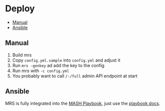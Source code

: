 # Deploy

<!-- vim-markdown-toc GitLab -->

* [Manual](#manual)
* [Ansible](#ansible)

<!-- vim-markdown-toc -->

## Manual

1. Build mrs
2. Copy `config.yml.sample` into `config.yml` and adjust it
3. Run `mrs -genkey` ad add the key to the config
3. Run mrs with `-c config.yml`
4. You probably want to call `/-/full` admin API endpoint at start

## Ansible

MRS is fully integrated into the [MASH Playbook](https://github.com/mother-of-all-self-hosting/mash-playbook/),
just use the [playbook docs](https://github.com/mother-of-all-self-hosting/mash-playbook/blob/main/docs/services/mrs.md).
